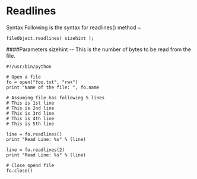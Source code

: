 # Readlines

Syntax
Following is the syntax for readlines() method −

```
fileObject.readlines( sizehint );
```

####Parameters
sizehint -- This is the number of bytes to be read from the file.

```
#!/usr/bin/python

# Open a file
fo = open("foo.txt", "rw+")
print "Name of the file: ", fo.name

# Assuming file has following 5 lines
# This is 1st line
# This is 2nd line
# This is 3rd line
# This is 4th line
# This is 5th line

line = fo.readlines()
print "Read Line: %s" % (line)

line = fo.readlines(2)
print "Read Line: %s" % (line)

# Close opend file
fo.close()
```
